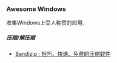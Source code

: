 ### **Awesome Windows**

收集Windows上受人称赞的应用.

##### 压缩/解压缩

* [Bandizip : 轻巧、快速、免费的压缩软件](https://www.bandisoft.com/bandizip/cn/)
